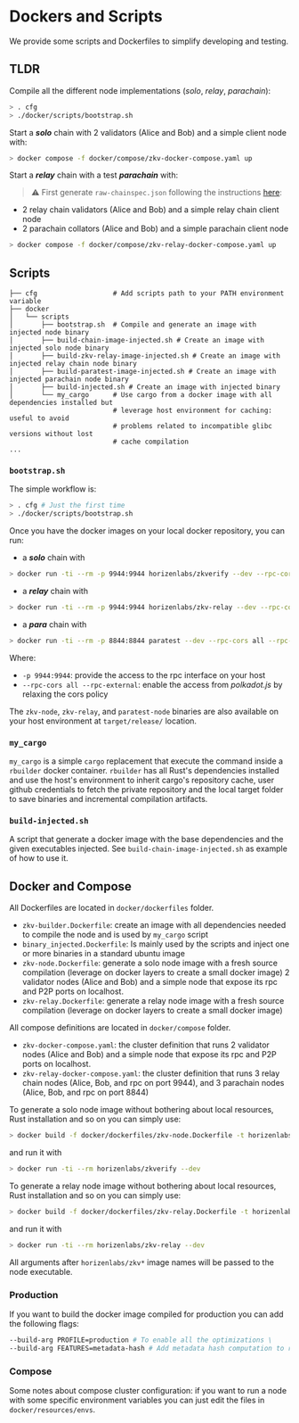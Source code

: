 # Dockers and Scripts

We provide some scripts and Dockerfiles to simplify developing and testing.

## TLDR

Compile all the different node implementations (*solo*, *relay*, *parachain*):

```bash
> . cfg
> ./docker/scripts/bootstrap.sh
```

Start a _**solo**_ chain with 2 validators (Alice and Bob) and a simple client node with:

```bash
> docker compose -f docker/compose/zkv-docker-compose.yaml up
```

Start a _**relay**_ chain with a test _**parachain**_ with:
> ⚠️ First generate `raw-chainspec.json` following the instructions [here](../RELAY.md#generate-relay-chain-spec-file):
- 2 relay chain validators (Alice and Bob) and a simple relay chain client node
- 2 parachain collators (Alice and Bob) and a simple parachain client node

```bash
> docker compose -f docker/compose/zkv-relay-docker-compose.yaml up
```

## Scripts

```text
├── cfg                   # Add scripts path to your PATH environment variable
├── docker
│   └── scripts
│       ├── bootstrap.sh  # Compile and generate an image with injected node binary
│       ├── build-chain-image-injected.sh # Create an image with injected solo node binary
│       ├── build-zkv-relay-image-injected.sh # Create an image with injected relay chain node binary
│       ├── build-paratest-image-injected.sh # Create an image with injected parachain node binary
│       ├── build-injected.sh # Create an image with injected binary
│       └── my_cargo      # Use cargo from a docker image with all dependencies installed but
                          # leverage host environment for caching: useful to avoid
                          # problems related to incompatible glibc versions without lost 
                          # cache compilation
...
```

### `bootstrap.sh`

The simple workflow is:

```bash
> . cfg # Just the first time
> ./docker/scripts/bootstrap.sh
```

Once you have the docker images on your local docker repository, you can run:
- a _**solo**_ chain with

```bash
> docker run -ti --rm -p 9944:9944 horizenlabs/zkverify --dev --rpc-cors all --rpc-external
```

- a _**relay**_ chain with

```bash
> docker run -ti --rm -p 9944:9944 horizenlabs/zkv-relay --dev --rpc-cors all --rpc-external
```

- a _**para**_ chain with

```bash
> docker run -ti --rm -p 8844:8844 paratest --dev --rpc-cors all --rpc-external
```

Where:

* `-p 9944:9944`: provide the access to the rpc interface on your host
* `--rpc-cors all --rpc-external`: enable the access from _polkadot.js_ by relaxing the cors policy

The `zkv-node`, `zkv-relay`, and `paratest-node` binaries are also available on your host environment at `target/release/` location.

### `my_cargo`

`my_cargo` is a simple `cargo` replacement that execute the command inside a `rbuilder` docker container. `rbuilder` has all Rust's dependencies installed and use the host's environment to inherit cargo's repository cache, user github credentials to fetch the private repository and the local target folder to save binaries and incremental compilation artifacts.

### `build-injected.sh`

A script that generate a docker image with the base dependencies and the given executables injected. See `build-chain-image-injected.sh` as example of how to use it.

## Docker and Compose

All Dockerfiles are located in `docker/dockerfiles` folder.

* `zkv-builder.Dockerfile`: create an image with all dependencies needed to compile the node and is used by `my_cargo` script
* `binary_injected.Dockerfile`: Is mainly used by the scripts and inject one or more binaries in a standard ubuntu image
* `zkv-node.Dockerfile`: generate a solo node image with a fresh source compilation (leverage on docker layers to create a small docker image)
2 validator nodes (Alice and Bob) and a simple node that expose its rpc and P2P ports on localhost.
* `zkv-relay.Dockerfile`: generate a relay node image with a fresh source compilation (leverage on docker layers to create a small docker image)

All compose definitions are located in `docker/compose` folder.

* `zkv-docker-compose.yaml`: the cluster definition that runs
2 validator nodes (Alice and Bob) and a simple node that expose its rpc and P2P ports on localhost.
* `zkv-relay-docker-compose.yaml`: the cluster definition that runs 3 relay chain nodes (Alice, Bob, and rpc on port 9944), and 3 parachain nodes (Alice, Bob, and rpc on port 8844)

To generate a solo node image without bothering about local resources, Rust installation and so on you can simply use:

```bash
> docker build -f docker/dockerfiles/zkv-node.Dockerfile -t horizenlabs/zkverify:latest .
```

and run it with

```bash
> docker run -ti --rm horizenlabs/zkverify --dev
```

To generate a relay node image without bothering about local resources, Rust installation and so on you can simply use:

```bash
> docker build -f docker/dockerfiles/zkv-relay.Dockerfile -t horizenlabs/zkv-relay:latest .
```

and run it with

```bash
> docker run -ti --rm horizenlabs/zkv-relay --dev
```

All arguments after `horizenlabs/zkv*` image names will be passed to the node executable.

### Production

If you want to build the docker image compiled for production you can add the following flags:

```sh
--build-arg PROFILE=production # To enable all the optimizations \
--build-arg FEATURES=metadata-hash # Add metadata hash computation to runtime
```

### Compose

Some notes about compose cluster configuration: if you want to run a node with some specific environment variables you can just edit the files in `docker/resources/envs`.
